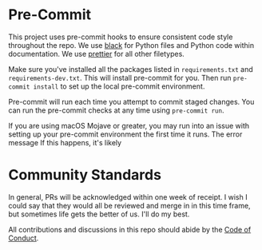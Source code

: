 # Pre-Commit

This project uses pre-commit hooks to ensure consistent code style throughout the repo. We use
[black](https://github.com/ambv/black) for Python files and Python code within documentation. We use
[prettier](https://github.com/prettier/prettier) for all other filetypes.

Make sure you've installed all the packages listed in `requirements.txt` and `requirements-dev.txt`.
This will install pre-commit for you. Then run `pre-commit install` to set up the local pre-commit environment.

Pre-commit will run each time you attempt to commit staged changes. You can run the pre-commit checks at any time
using `pre-commit run`.

If you are using macOS Mojave or greater, you may run into an issue with setting up your pre-commit environment the first time it runs. The error message If this happens, it's likely

# Community Standards

In general, PRs will be acknowledged within one week of receipt. I wish I could say that they would all be
reviewed and merge in in this time frame, but sometimes life gets the better of us. I'll do my best.

All contributions and discussions in this repo should abide by the [Code of Conduct](CODE_OF_CONDUCT.md).
